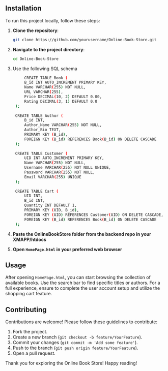 ## Installation

To run this project locally, follow these steps:

1. **Clone the repository**:
    ```sh
    git clone https://github.com/yourusername/Online-Book-Store.git
    ```

2. **Navigate to the project directory**:
    ```sh
    cd Online-Book-Store
    ```
    
3. Use the following SQL schema
   ```sh
        CREATE TABLE Book (
        B_id INT AUTO_INCREMENT PRIMARY KEY,
        Name VARCHAR(255) NOT NULL,
        URL VARCHAR(255),
        Price DECIMAL(10, 2) DEFAULT 0.00,
        Rating DECIMAL(3, 1) DEFAULT 0.0
    );
    
    CREATE TABLE Author (
        B_id INT,
        Author_Name VARCHAR(255) NOT NULL,
        Author_Bio TEXT,
        PRIMARY KEY (B_id),
        FOREIGN KEY (B_id) REFERENCES Book(B_id) ON DELETE CASCADE
    );
    
    CREATE TABLE Customer (
        UID INT AUTO_INCREMENT PRIMARY KEY,
        Name VARCHAR(255) NOT NULL,
        Username VARCHAR(255) NOT NULL UNIQUE,
        Password VARCHAR(255) NOT NULL,
        Email VARCHAR(255) UNIQUE
    );
    
    CREATE TABLE Cart (
        UID INT,
        B_id INT,
        Quantity INT DEFAULT 1,
        PRIMARY KEY (UID, B_id),
        FOREIGN KEY (UID) REFERENCES Customer(UID) ON DELETE CASCADE,
        FOREIGN KEY (B_id) REFERENCES Book(B_id) ON DELETE CASCADE
    );
   ```
      
4. **Paste the OnlineBookStore folder from the backend repo in your XMAPP/htdocs**

6. **Open `HomePage.html` in your preferred web browser**

## Usage

After opening `HomePage.html`, you can start browsing the collection of available books. Use the search bar to find specific titles or authors. For a full experience, ensure to complete the user account setup and utilize the shopping cart feature.

## Contributing

Contributions are welcome! Please follow these guidelines to contribute:

1. Fork the project.
2. Create a new branch (`git checkout -b feature/YourFeature`).
3. Commit your changes (`git commit -m 'Add some feature'`).
4. Push to the branch (`git push origin feature/YourFeature`).
5. Open a pull request.



Thank you for exploring the Online Book Store! Happy reading!
